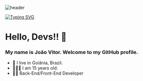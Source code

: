 ![header](https://capsule-render.vercel.app/api?type=waving&height=100%&color=4e26be)


[![Typing SVG](https://readme-typing-svg.herokuapp.com?font=Fira+Code&pause=1000&color=4E26BE&center=true&vCenter=true&width=1000&lines=Me+chamo+Joao+Vitor.;Dev.+Back-End;Bem+vindo!+%3AD)](https://git.io/typing-svg)

<h1>Hello, Devs!! 👋</h1>
<h3>My name is João Vitor. Welcome to my GitHub profile.</h3>


- 🔰 I live in Goiânia, Brazil.
- 💁🏽‍♂️ I am 15 years old.
- 👩‍💻 Back-End/Front-End Developer
